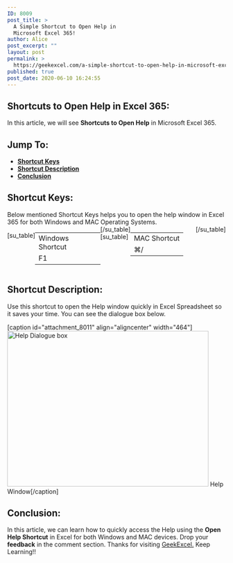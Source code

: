 ```yaml
---
ID: 8009
post_title: >
  A Simple Shortcut to Open Help in
  Microsoft Excel 365!
author: Alice
post_excerpt: ""
layout: post
permalink: >
  https://geekexcel.com/a-simple-shortcut-to-open-help-in-microsoft-excel-365/
published: true
post_date: 2020-06-10 16:24:55
---
```

<h2>Shortcuts to Open Help in Excel 365:</h2>
In this article, we will see <strong>Shortcuts to Open Help</strong> in Microsoft Excel 365.
<h2>Jump To:</h2>
<ul>
 	<li><strong><a href="#1">Shortcut Keys</a></strong></li>
 	<li><strong><a href="#2">Shortcut Description</a></strong></li>
 	<li><strong><a href="#3">Conclusion</a></strong></li>
</ul>
<h2 id="1">Shortcut Keys:</h2>
Below mentioned Shortcut Keys helps you to open the help window in Excel 365 for both Windows and MAC Operating Systems.
<div style="display: flex;">

[su_table]
<table>
<tbody>
<tr>
<td>Windows Shortcut</td>
</tr>
<tr>
<td style="display: flex;"><span class="key-flex"><span class="win-key"><span class="custom-span-key">F1</span></span></span></td>
</tr>
</tbody>
</table>
[/su_table]
[su_table]
<table style="float: right;">
<tbody>
<tr>
<td>MAC Shortcut</td>
</tr>
<tr>
<td style="display: flex;"><span class="mac-key"><span class="custom-span-key">⌘</span></span><span class="mac-key"><span class="custom-span-key">/</span></span></td>
</tr>
</tbody>
</table>
[/su_table]

</div>
<h2 id="2">Shortcut Description:</h2>
Use this shortcut to open the Help window quickly in Excel Spreadsheet so it saves your time. You can see the dialogue box below.

[caption id="attachment_8011" align="aligncenter" width="464"]<img class="size-full wp-image-8011" src="https://geekexcel.com/wp-content/uploads/2020/06/Screenshot_22.png" alt="Help Dialogue box" width="464" height="359" /> Help Window[/caption]
<h2 id="3">Conclusion:</h2>
In this article, we can learn how to quickly access the Help using the <strong>Open Help Shortcut</strong> in Excel for both Windows and MAC devices. Drop your <strong>feedback</strong> in the comment section. Thanks for visiting <a href="https://geekexcel.com/">GeekExcel.</a> Keep Learning!!